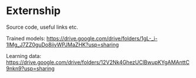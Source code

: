 # Externship
Source code, useful links etc.

Trained models: https://drive.google.com/drive/folders/1gL-_i-1lMg_J7ZZ0guDo8iiyWPJMaZHK?usp=sharing

Learning data: https://drive.google.com/drive/folders/12V2Nk4GhezUClBwupKYgAMAnttC9nkn9?usp=sharing

